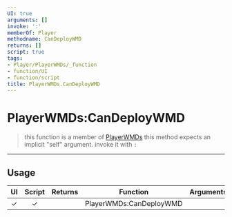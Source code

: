 ```yaml
---
UI: true
arguments: []
invoke: ':'
memberOf: Player
methodname: CanDeployWMD
returns: []
script: true
tags:
- Player/PlayerWMDs/_function
- function/UI
- function/script
title: PlayerWMDs.CanDeployWMD
---
```

# PlayerWMDs:CanDeployWMD
> this function is a member of [PlayerWMDs](civ-6/lua/PlayerWMDs.md)
> this method expects an implicit "self" argument. invoke it with `:`
-----
## Usage
|  UI | Script | Returns | Function | Arguments |
|:---:|:------:|-------:|:--------:|:---------|
|✓|✓||PlayerWMDs:CanDeployWMD||
